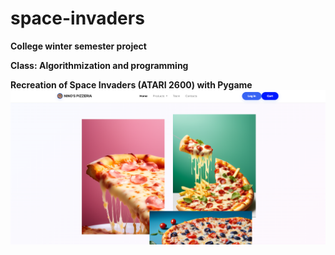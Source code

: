 # space-invaders
**College winter semester project**

**Class: Algorithmization and programming**

**Recreation of Space Invaders (ATARI 2600) with Pygame**
![](https://github.com/kutscheraa/PIZZERIA-WEB-APP/blob/main/preview.png)
